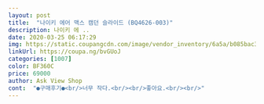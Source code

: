 ```yaml
---
layout: post 
title:  "나이키 에어 맥스 캠던 슬라이드 (BQ4626-003)" 
description: 나이키 에 ..
date: 2020-03-25 06:17:29 
img: https://static.coupangcdn.com/image/vendor_inventory/6a5a/b085bac33382058a4a676155141786c36423f828844c7ede512e01a9b5f0.jpg 
linkUrl: https://coupa.ng/bvGUoJ 
categories: [1007] 
color: BF360C 
price: 69000 
author: Ask View Shop 
cont:  "●구매후기●<br/>너무 작다.<br/><br/>좋아요.<br/><br/>" 
---
```

